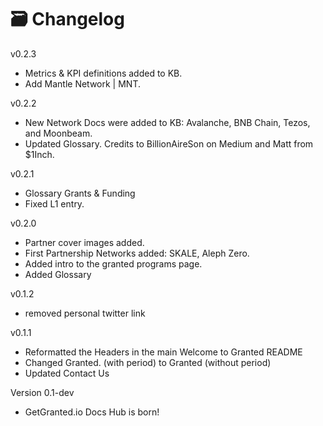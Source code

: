 # 🗃️ Changelog

v0.2.3

* Metrics & KPI definitions added to KB.
* Add Mantle Network | MNT.

v0.2.2

* New Network Docs were added to KB: Avalanche, BNB Chain, Tezos, and Moonbeam.
* Updated Glossary. Credits to BillionAireSon on Medium and Matt from $1Inch.

v0.2.1

* Glossary Grants & Funding
* Fixed L1 entry.

v0.2.0

* Partner cover images added.
* First Partnership Networks added: SKALE, Aleph Zero.
* Added intro to the granted programs page.
* Added Glossary

v0.1.2

* removed personal twitter link

v0.1.1

* Reformatted the Headers in the main Welcome to Granted README
* Changed Granted. (with period) to Granted (without period)
* Updated Contact Us

Version 0.1-dev

* GetGranted.io Docs Hub is born!
